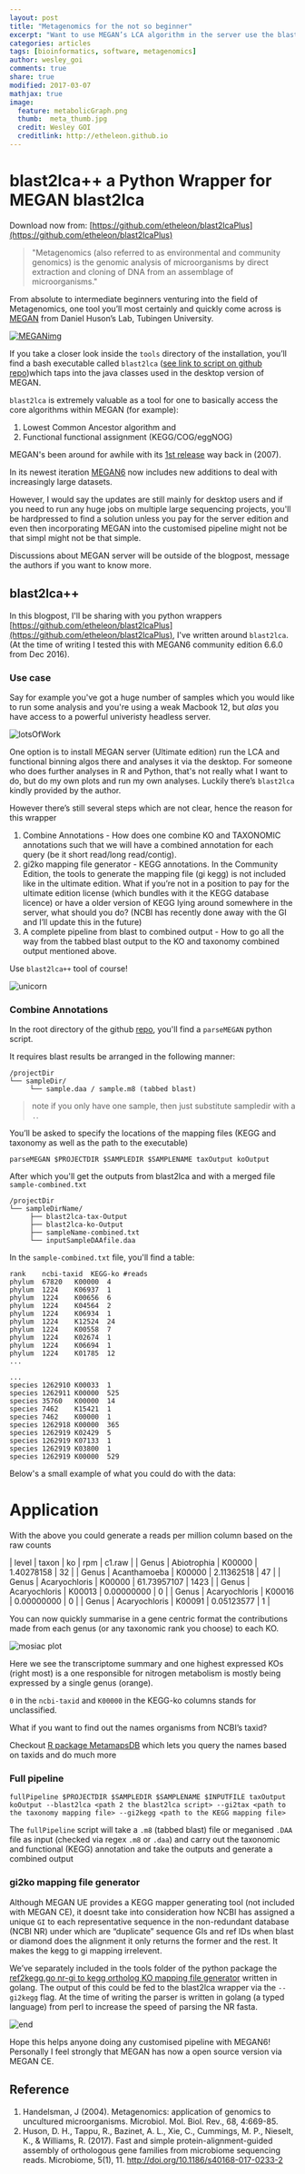 ```yaml
---
layout: post
title: "Metagenomics for the not so beginner"
excerpt: "Want to use MEGAN’s LCA algorithm in the server use the blast2lca tool."
categories: articles
tags: [bioinformatics, software, metagenomics]
author: wesley_goi
comments: true
share: true
modified: 2017-03-07
mathjax: true
image:
  feature: metabolicGraph.png
  thumb:  meta_thumb.jpg
  credit: Wesley GOI
  creditlink: http://etheleon.github.io
---
```


# blast2lca++ a Python Wrapper for MEGAN blast2lca

Download now from: [https://github.com/etheleon/blast2lcaPlus](https://github.com/etheleon/blast2lcaPlus)

> "Metagenomics (also referred to as environmental and community genomics) is the genomic analysis of microorganisms by direct extraction and cloning of DNA from an assemblage of microorganisms."

From absolute to intermediate beginners venturing into the field of Metagenomics, one tool you’ll most certainly and quickly come across is [MEGAN](http://www-ab.informatik.uni-tuebingen.de/software/megan6/) from Daniel Huson’s Lab, Tubingen University.

[![MEGANimg](http://megan.informatik.uni-tuebingen.de/uploads/default/original/1X/c3b77ecaaa6f3b8f4c71d45f070a3a6b9952605b.png)](http://ab.inf.uni-tuebingen.de/software/megan/)

If you take a closer look inside the `tools` directory of the installation, you’ll find a bash executable called `blast2lca` ([see link to script on github repo](https://github.com/danielhuson/megan-ce/blob/master/tools/blast2lca))which taps into the java classes used in the desktop version of MEGAN.

`blast2lca` is extremely valuable as a tool for one to basically access the core algorithms within MEGAN (for example):
1. Lowest Common Ancestor algorithm and 
2. Functional functional assignment (KEGG/COG/eggNOG)

MEGAN's been around for awhile with its [1st release](http://www.genome.org/cgi/reprint/gr.5969107v1.pdf) way back in (2007).

In its newest iteration [MEGAN6](http://www-ab.informatik.uni-tuebingen.de/software/megan6/) now includes new additions to deal with increasingly large datasets. 

However, I would say the updates are still mainly for desktop users and if you need to run any huge jobs on multiple large sequencing projects, you'll be hardpressed to find a solution unless you pay for the server edition and even then incorporating MEGAN into the customised pipeline might not be that simpl might not be that simple.

Discussions about MEGAN server will be outside of the blogpost, message the authors if you want to know more.

## blast2lca++

In this blogpost, I'll be sharing with you python wrappers [https://github.com/etheleon/blast2lcaPlus](https://github.com/etheleon/blast2lcaPlus), I've written around `blast2lca`. (At the time of writing I tested this with MEGAN6 community edition 6.6.0 from Dec 2016).

### Use case

Say for example you've got a huge number of samples which you would like to run some analysis and you're using a weak Macbook 12, but _alas_ you have access to a powerful univeristy headless server.

![lotsOfWork](http://weknowmemes.com/wp-content/uploads/2013/03/i-have-a-lot-of-work-to-do-oh-well-comic.jpg)

One option is to install MEGAN server (Ultimate edition) run the LCA and functional binning algos there and analyses it via the desktop.
For someone who does further analyses in R and Python, that's not really what I want to do, but do my own plots and run my own analyses. 
Luckily there’s `blast2lca` kindly provided by the author.

However there’s still several steps which are not clear, hence the reason for this wrapper

1. Combine Annotations - How does one combine KO and TAXONOMIC annotations such that we will have a combined annotation for each query (be it short read/long read/contig).
2. gi2ko mapping file generator - KEGG annotations. In the Community Edition, the tools to generate the mapping file (gi kegg) is not included like in the ultimate edition. What if you’re not in a position to pay for the ultimate edition license (which bundles with it the KEGG database licence) or have a older version of KEGG lying around somewhere in the server, what should you do? (NCBI has recently done away with the GI and I’ll update this in the future)  
3. A complete pipeline from blast to combined output  - How to go all the way from the tabbed blast output to the KO and taxonomy combined output mentioned above.

Use `blast2lca++` tool of course!

![unicorn](http://img.memecdn.com/unicorn-farting-rainbows_o_1498739.jpg)

### Combine Annotations

In the root directory of the github [repo](https://github.com/etheleon/blast2lcaPlus), you'll find a `parseMEGAN` python script.

It requires blast results be arranged in the following manner:

```
/projectDir
└── sampleDir/
     └── sample.daa / sample.m8 (tabbed blast)
```

> note if you only have one sample, then just substitute sampledir with a `.`.

You’ll be asked to specify the locations of the mapping files (KEGG and taxonomy as well as the path to the executable)

```
parseMEGAN $PROJECTDIR $SAMPLEDIR $SAMPLENAME taxOutput koOutput
```

After which you'll get the outputs from blast2lca and with a merged file `sample-combined.txt`

```
/projectDir
└── sampleDirName/
     ├── blast2lca-tax-Output
     ├── blast2lca-ko-Output
     ├── sampleName-combined.txt
     └── inputSampleDAAfile.daa
```

In the `sample-combined.txt` file, you'll find a table:

```
rank    ncbi-taxid  KEGG-ko #reads
phylum  67820   K00000  4
phylum  1224    K06937  1
phylum  1224    K00656  6
phylum  1224    K04564  2
phylum  1224    K06934  1
phylum  1224    K12524  24
phylum  1224    K00558  7
phylum  1224    K02674  1
phylum  1224    K06694  1
phylum  1224    K01785  12
...

...
species 1262910 K00033  1
species 1262911 K00000  525
species 35760   K00000  14
species 7462    K15421  1
species 7462    K00000  1
species 1262918 K00000  365
species 1262919 K02429  5
species 1262919 K07133  1
species 1262919 K03800  1
species 1262919 K00000  529
```

Below's a small example of what you could do with the data:

# Application

With the above you could generate a reads per million column based on the raw counts

| level | taxon         | ko     | rpm     | c1.raw |
| Genus | Abiotrophia   | K00000 | 1.40278158  | 32     |
| Genus | Acanthamoeba  | K00000 | 2.11362518  | 47     |
| Genus | Acaryochloris | K00000 | 61.73957107 | 1423   |
| Genus | Acaryochloris | K00013 | 0.00000000  | 0      |
| Genus | Acaryochloris | K00016 | 0.00000000  | 0      |
| Genus | Acaryochloris | K00091 | 0.05123577  | 1      |

You can now quickly summarise in a gene centric format the contributions made from each genus (or any taxonomic rank you choose) to each KO.

![mosiac plot](/images/posts/combiningTAX-KO.png)

Here we see the transcriptome summary and one highest expressed KOs (right most) is a one responsible for nitrogen metabolism is mostly being expressed by a single genus (orange).

`0` in the `ncbi-taxid` and `K00000` in the KEGG-ko columns stands for unclassified.

What if you want to find out the names organisms from NCBI’s taxid?

Checkout [R package MetamapsDB](https://github.com/etheleon/MetamapsDB) which lets you query the names based on taxids and do much more

### Full pipeline

```
fullPipeline $PROJECTDIR $SAMPLEDIR $SAMPLENAME $INPUTFILE taxOutput koOutput --blast2lca <path 2 the blast2lca script> --gi2tax <path to the taxonomy mapping file> --gi2kegg <path to the KEGG mapping file>
```

The `fullPipeline` script will take a `.m8` (tabbed blast)  file or meganised `.DAA` file as input (checked via regex `.m8` or `.daa`) and carry out the taxonomic and functional (KEGG) annotation and take the outputs and generate a combined output

### gi2ko mapping file generator

Although MEGAN UE provides a KEGG mapper generating tool (not included with MEGAN CE), it doesnt take into consideration how NCBI has assigned a unique `GI` to each representative sequence in the non-redundant database (NCBI NR) under which are “duplicate” sequence GIs and ref IDs
when blast or diamond does the alignment it only returns the former and the rest. It makes the kegg to gi mapping irrelevent.

We’ve separately included in the tools folder of the python package the [ref2kegg.go nr-gi to kegg ortholog KO mapping file generator](https://github.com/etheleon/blast2lcaPlus/blob/master/tools/ref2kegg.go) written in golang. The output of this could be fed to the blast2lca wrapper via the `--gi2kegg` flag. At 
the time of writing the parser is written in golang (a typed language) from perl to increase the speed of parsing the NR fasta.


![end](https://i.imgflip.com/123oks.jpg)


Hope this helps anyone doing any customised pipeline with MEGAN6!
Personally I feel strongly that MEGAN has now a open source version via MEGAN CE.

## Reference

1. Handelsman, J (2004). Metagenomics: application of genomics to uncultured microorganisms. Microbiol. Mol. Biol. Rev., 68, 4:669-85.
2. Huson, D. H., Tappu, R., Bazinet, A. L., Xie, C., Cummings, M. P., Nieselt, K., & Williams, R. (2017). Fast and simple protein-alignment-guided assembly of orthologous gene families from microbiome sequencing reads. Microbiome, 5(1), 11. http://doi.org/10.1186/s40168-017-0233-2
